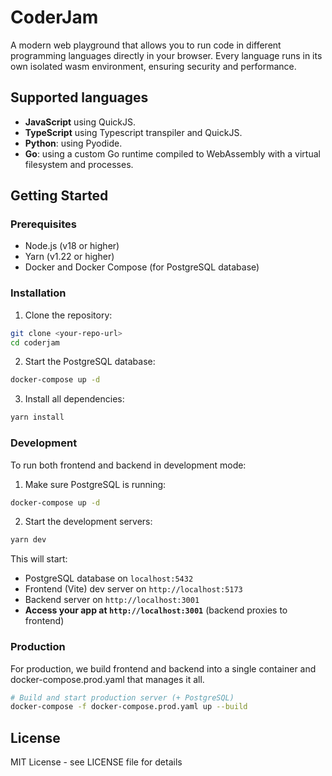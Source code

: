 # CoderJam
A modern web playground that allows you to run code in different programming languages directly in your browser.
Every language runs in its own isolated wasm environment, ensuring security and performance.

## Supported languages
- **JavaScript** using QuickJS.
- **TypeScript** using Typescript transpiler and QuickJS.
- **Python**: using Pyodide.
- **Go**: using a custom Go runtime compiled to WebAssembly with a virtual filesystem and processes.

## Getting Started

### Prerequisites

- Node.js (v18 or higher)
- Yarn (v1.22 or higher)
- Docker and Docker Compose (for PostgreSQL database)

### Installation
1. Clone the repository:
```bash
git clone <your-repo-url>
cd coderjam
```

2. Start the PostgreSQL database:
```bash
docker-compose up -d
```

3. Install all dependencies:
```bash
yarn install
```

### Development
To run both frontend and backend in development mode:

1. Make sure PostgreSQL is running:
```bash
docker-compose up -d
```

2. Start the development servers:
```bash
yarn dev
```

This will start:
- PostgreSQL database on `localhost:5432`
- Frontend (Vite) dev server on `http://localhost:5173`  
- Backend server on `http://localhost:3001`
- **Access your app at `http://localhost:3001`** (backend proxies to frontend)

### Production
For production, we build frontend and backend into a single container and docker-compose.prod.yaml that manages it all.
```bash
# Build and start production server (+ PostgreSQL)
docker-compose -f docker-compose.prod.yaml up --build
```

## License

MIT License - see LICENSE file for details
